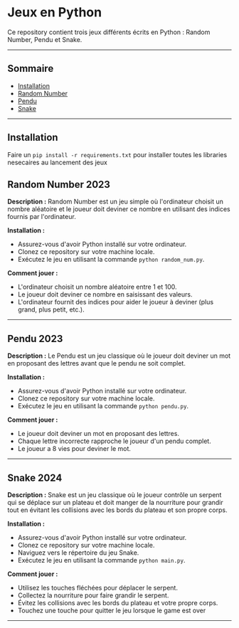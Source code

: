 # Jeux en Python

Ce repository contient trois jeux différents écrits en Python : Random Number, Pendu et Snake.

---

## Sommaire
- [Installation](#installation)
- [Random Number](#random-number)
- [Pendu](#pendu)
- [Snake](#snake)

---

## Installation

Faire un `pip install -r requirements.txt` pour installer toutes les libraries nesecaires au lancement des jeux 

## Random Number 2023

**Description :** Random Number est un jeu simple où l'ordinateur choisit un nombre aléatoire et le joueur doit deviner ce nombre en utilisant des indices fournis par l'ordinateur.

**Installation :**
- Assurez-vous d'avoir Python installé sur votre ordinateur.
- Clonez ce repository sur votre machine locale.
- Exécutez le jeu en utilisant la commande `python random_num.py`.

**Comment jouer :**
- L'ordinateur choisit un nombre aléatoire entre 1 et 100.
- Le joueur doit deviner ce nombre en saisissant des valeurs.
- L'ordinateur fournit des indices pour aider le joueur à deviner (plus grand, plus petit, etc.).

---

## Pendu 2023

**Description :** Le Pendu est un jeu classique où le joueur doit deviner un mot en proposant des lettres avant que le pendu ne soit complet.

**Installation :**
- Assurez-vous d'avoir Python installé sur votre ordinateur.
- Clonez ce repository sur votre machine locale.
- Exécutez le jeu en utilisant la commande `python pendu.py`.

**Comment jouer :**
- Le joueur doit deviner un mot en proposant des lettres.
- Chaque lettre incorrecte rapproche le joueur d'un pendu complet.
- Le joueur a 8 vies pour deviner le mot.

---

## Snake 2024

**Description :** Snake est un jeu classique où le joueur contrôle un serpent qui se déplace sur un plateau et doit manger de la nourriture pour grandir tout en évitant les collisions avec les bords du plateau et son propre corps.

**Installation :**
- Assurez-vous d'avoir Python installé sur votre ordinateur.
- Clonez ce repository sur votre machine locale.
- Naviguez vers le répertoire du jeu Snake.
- Exécutez le jeu en utilisant la commande `python main.py`.

**Comment jouer :**
- Utilisez les touches fléchées pour déplacer le serpent.
- Collectez la nourriture pour faire grandir le serpent.
- Évitez les collisions avec les bords du plateau et votre propre corps.
- Touchez une touche pour quitter le jeu lorsque le game est over

---

